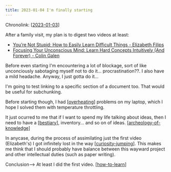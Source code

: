 ```yaml
---
title: 2023-01-04 I'm finally starting
---
```


Chronolink: [[2023-01-03]]

After a family visit, my plan is to digest two videos at least:

- [You’re Not Stupid: How to Easily Learn Difficult Things - 
Elizabeth Filips](https://youtu.be/Kz_brQBl8xk)
- [Focusing Your Unconscious Mind: Learn Hard Concepts Intuitively (And Forever) - Colin Galen](https://youtu.be/Dm68uFy6gus)

Before even starting I'm encountering a lot of blockage, sort of like unconciously sabotaging myself not to do it... procrastination??. I also have a mild headache. Anyway, I just gotta do it...

I'm going to test linking to a specific section of a document too. That would be useful for subchunking.

Before starting though, I had [[overheating]] problems on my laptop, which I hope I solved them with temperature throttling.

It just ocurred to me that if I want to spend my life talking about ideas, then I need to have a [[bestiary]], inventory... and so on of ideas. [[archeology-of-knowledge]]

In anycase, during the process of assimilating just the first video (Elizabeth's) I got infinitely lost in the way [[curiosity-jumping]]. This makes me think that I should probably have balance between this wayward project and other intellectual duties (such as paper writing).

Conclusion--> At least I did the first video. [[how-to-learn]]


[//begin]: # "Autogenerated link references for markdown compatibility"
[2023-01-03]: ./../wayward/2023-01-03 "2023-01-03"
[archeology-of-knowledge]: ./../uncategorized/archeology-of-knowledge "archeology-of-knowledge"
[bestiary]: ./../uncategorized/bestiary "bestiary"
[curiosity-jumping]: ./../uncategorized/curiosity-jumping "curiosity-jumping"
[how-to-learn]: ./../uncategorized/how-to-learn "how-to-learn"
[overheating]: ./../uncategorized/overheating "overheating"
[//end]: # "Autogenerated link references"
